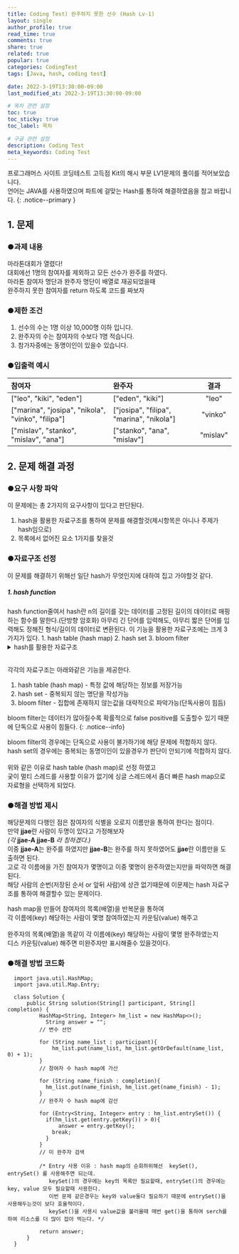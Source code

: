 ```yaml
---
title: Coding Test) 완주하지 못한 선수 (Hash Lv-1)
layout: single
author_profile: true
read_time: true
comments: true 
share: true 
related: true 
popular: true
categories: CodingTest
tags: [Java, hash, coding test]

date: 2022-3-19T13:30:00-09:00 
last_modified_at: 2022-3-19T13:30:00-09:00 

# 목차 관련 설정
toc: true
toc_sticky: true
toc_label: 목차

# 구글 관련 설정
description: Coding Test
meta_keywords: Coding Test
---
```

<!-- {포스트 설명란} -->
프로그래머스 사이트 코딩테스트 고득점 Kit의 해시 부문 LV1문제의 풀이를 적어보았습니다.  
언어는 JAVA를 사용하였으며 파트에 걸맞는 Hash를 통하여 해결하였음을 참고 바랍니다.
{: .notice--primary }

## 1. 문제

### ●과제 내용  
마라톤대회가 열렸다!  
대회에선 1명의 참여자를 제외하고 모든 선수가 완주를 하였다.  
마라톤 참여자 명단과 완주자 명단이 배열로 재공되었을때  
완주하지 못한 참여자를 return 하도록 코드를 짜보자

### ●제한 조건  
1. 선수의 수는 1명 이상 10,000명 이하 입니다.  
2. 완주자의 수는 참여자의 수보다 1명 적습니다.  
3. 참가자중에는 동명이인이 있을수 있습니다.  

### ●입출력 예시

| 참여자 | 완주자 | 결과 |  
|:---|:---|:---:|  
| ["leo", "kiki", "eden"] | ["eden", "kiki"] | "leo" |  
| ["marina", "josipa", "nikola", "vinko", "filipa"] | ["josipa", "filipa", "marina", "nikola"] | "vinko" |  
| ["mislav", "stanko", "mislav", "ana"] | ["stanko", "ana", "mislav"] | "mislav" |

## 2. 문제 해결 과정
### ●요구 사항 파악  

이 문제에는 총 2가지의 요구사항이 있다고 판단된다.  

1. hash을 활용한 자료구조를 통하여 문제를 해결할것(제시항목은 아니나 주제가 hash임으로)
2. 목록에서 없어진 요소 1가지를 찾을것

### ●자료구조 선정
이 문제를 해결하기 위해선 일단 hash가 무엇인지에 대하여 집고 가야할것 같다.  

<h5> 1. hash function</h5>
hash function줄여서 hash란 n의 길이를 갖는 데이터를 고정된 길이의 데이터로 매핑하는 함수를 말한다.(단방향 암호화)  
아무리 긴 단어를 입력해도, 아무리 짧은 단어를 입력해도 정해진 형식/길이의 데이터로 변환된다.  
이 기능을 활용한 자료구조에는 크게 3가지가 있다.  
1. hash table (hash map)
2. hash set
3. bloom filter

<details>
  <summary>hash를 활용한 자료구조</summary>
  <div markdown= 1>
<h6>● hash table(hash map)  </h6>
> hash table과 hash map은 둘다 map형식의 자료구조이다.  
> 사용방법도 거의 동일하지만 몇가지의 차이점이 있는 자료구조이다.  
> 
> <h5>1. 공통점 </h5>
> 둘다 Key, Value로 데이터를 저장하며 데이터를 빠르게 검색, 저장, 삭제할수 있다.
> 
> 내부적인 구조는 key값을 hash function 적용하여 버킷(배열)의 index를 생성하고  
> 이에 해당하는 value를 버킷의 index에 저장하여 Key, Value 를 1대1로 매칭하기 떄문에 검색, 저장, 삭제가 가능하다.
> {: .notice--info }
> 
> <h5>2. 차이점 </h5>
> 1. hash table은 동기화 기능과 스레드 세이프티를 지원해 멀티 스레드에서 사용하기 좋고  
>     map은 위 두 기능을 지원하진 않지만 보다 빠르기때문에 단일 스레드에서 사용하기 좋다.
> 2. hash table에는 key와 value 그 어디에도 null이 들어갈수 없지만  
>     map에는 1개의 null key와 여러개의 null value가 가능하다.  
> 3. hash table은 fail fast iterator 기능을  
>     (해당 자료를 이용하여 순환도중 자료가 변경되면 오류를 발생함)  
>     hash map은 fail safe iterator 기능을 사용함  
>     (순환시 자료의 복제본을 이용하기 때문에 자료가 변경되어도 오류가 발생하지 않음)


<h6>● hash set</h6>
> hash set은 데이터를 중복되지 않고(null 포함) 비순차적으로 저장하는 자료구조이다.  
> 비선형 구조이기때문에 인덱스가 존재하지 않고 빠른 검색과 중복된 값을 골라내야할떄 많이 사용됩니다.
> 
> 내부적 구조는 제공받은 데이터를 hash function을 적용하여 버킷(배열)의 index를 생성하고 이에 저장하는 구조이다.
> 위와 같은 구조임으로 저장하는 순서대로 저장되지 않고 중복된 값의 경우에는 저장이 불가하다.
> 

<h6>● bloom filter</h6>
> 특정 값이 집합에 속해 있는지만을 검사하는 확률형 자료구조를 말한다.   
> 
> 확률형 자료구조인 이유는 가끔 틀린 사실을 도출할수도 있기 때문이다.    
> 하지만 false Negative(있는데 없다)는 발생하지 않고 false positive(없는데 있다)만이 발생한다.   
> 이 특성을 이용하여 큰 볼륨의 집합에서 특정 원소의 존재 여부를 검사할때 시간을 많이 단축할수 있다.  
> 
> 내부적인 구조는 집합에 원소를 저장할때 n개의 hash function을 통하여  
> 해당 원소의 n개의 해시를 만들고 해당하는 해시마다 마킹을 해준다.   
> 
> 원소를 검색할때는 저장할때와 같이 원소의 n개의 해시를 만들고 마킹되어있는지 확인한다.  
> 마킹이 안되어 있다면 해당 원소는 집합에 해당하지 않는다는 점을 도출해 낼수 있다. 
> 
  </div>
</details><br>

각각의 자료구조는 아래와같은 기능을 제공한다. 
1. hash table (hash map) - 특정 값에 해당하는 정보를 저장가능
2. hash set - 중복되지 않는 명단을 작성가능
3. bloom filter - 집합에 존재하지 않는값을 대략적으로 파악가능(단독사용이 힘듬)

bloom filter는 데이터가 많아질수록 확률적으로 false positive를 도출할수 있기 때문에 단독으로 사용이 힘들다.
{: .notice--info}
   
bloom filter의 경우에는 단독으로 사용이 불가하기에 해당 문제에 적합하지 않다.  
hash set의 경우에는 중복되는 동명이인이 있을경우가 판단이 안되기에 적합하지 않다.  
<br>
위와 같은 이유로 hash table (hash map)로 선정 하였고  
궂이 멀티 스레드를 사용할 이유가 없기에 싱글 스레드에서 좀더 빠른 hash map으로 자료형을 선택하게 되었다.  

### ●해결 방법 제시
해당문제의 다행인 점은 참여자의 식별을 오로지 이름만을 통하여 한다는 점이다.  
만약 **jjae**란 사람이 두명이 있다고 가정해보자  
*(각* **jjae-A jjae-B** *라 칭하겠다.)*  
이중 **jjae-A**는 완주를 하였지만 **jjae-B**는 완주를 하지 못하였어도 **jjae**란 이름만을 도출하면 된다.  
고로 각 이름에을 가진 참여자가 몇명이고 이중 몇명이 완주하였는지만을 파악하면 해결된다.  
해당 사람의 순번(저장된 순서 or 앞뒤 사람)에 상관 없기때문에 이문제는 hash 자료구조를 통하여 해결할수 있는 문제이다.  

hash map을 만들어 참여자의 목록(배열)을 반복문을 통하여  
각 이름에(key) 해당하는 사람이 몇명 참여하였는지 카운팅(value) 해주고  
<br>
완주자의 목록(배열)을 똑같이 각 이름에(key) 해당하는 사람이 몇명 완주하였는지  
디스 카운팅(value) 해주면 미완주자만 표시해줄수 있을것이다.

### ●해결 방법 코드화
      import java.util.HashMap;
      import java.util.Map.Entry;

      class Solution {
          public String solution(String[] participant, String[] completion) {
              HashMap<String, Integer> hm_list = new HashMap<>();          
          		String answer = "";
              // 변수 선언
      		
              for (String name_list : participant){      
                  hm_list.put(name_list, hm_list.getOrDefault(name_list, 0) + 1);
              }
              // 참여자 수 hash map에 가산
              
              for (String name_finish : completion){
              	hm_list.put(name_finish, hm_list.get(name_finish) - 1);
              }
              // 완주자 수 hash map에 감산
              
              for (Entry<String, Integer> entry : hm_list.entrySet()) {
              	if(hm_list.get(entry.getKey()) > 0){
              		answer = entry.getKey();
                  break;
              	}
              }
              // 미 완주자 검색

              /* Entry 사용 이유 : hash map의 순회하위해선  keySet(), entrySet() 를 사용해주면 되는데. 
                 keySet()의 경우에는 key의 목록만 필요할때, entrySet()의 경우에는 key, value 모두 필요할때 사용한다. 
                 이번 문제 같은경우는 key와 value둘다 필요하기 때문에 entrySet()을 사용해두는것이 보다 효율적이다. 
                 keySet()을 사용시 value값을 불러올때 매번 get()을 통하여 serch를 하여 리소스를 더 많이 잡아 먹는다. */

              return answer;
          }
      }